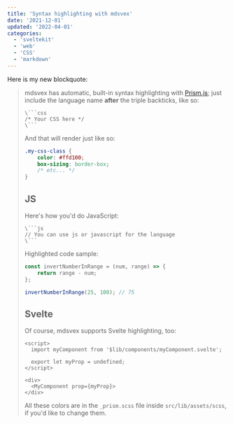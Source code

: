 ```yaml
---
title: 'Syntax highlighting with mdsvex'
date: '2021-12-01'
updated: '2022-04-01'
categories:
  - 'sveltekit'
  - 'web'
  - 'CSS'
  - 'markdown'
---
```


<script>
  import Accordion from '$lib/components/Accordion.svelte';
  import Blockquote from '$lib/components/Blockquote.svelte';
</script>



Here is my new blockquote:
<Blockquote 
text = "Absolutely positioned elements are placed relative to their <b>containing block</b>. The
default containing block is the <code>html</code> element, but will be overridden by certain
ancestor elements. The main scenario that will create a new containing block is if the
element has a <code>position</code> other than the default (<code>static</code>). There are other scenarios,
but they are much more rare (for example, if a transform is specified)."
author="Amelia Wattenberger"
source="Fullstack D3"/>

mdsvex has automatic, built-in syntax highlighting with [Prism.js](https://prismjs.com/); just include the language name **after** the triple backticks, like so:

<Accordion summary="Show me the code">

````
\```css
/* Your CSS here */
\```
````

</Accordion>

And that will render just like so:

```css
.my-css-class {
	color: #ffd100;
	box-sizing: border-box;
	/* etc... */
}
```


## JS

Here's how you'd do JavaScript:

````
\```js
// You can use js or javascript for the language
\```
````

Highlighted code sample:

```js
const invertNumberInRange = (num, range) => {
	return range - num;
};

invertNumberInRange(25, 100); // 75
```

## Svelte

Of course, mdsvex supports Svelte highlighting, too:

<Accordion>

```svelte
<script>
  import myComponent from '$lib/components/myComponent.svelte';

  export let myProp = undefined;
</script>

<div>
  <MyComponent prop={myProp}>
</div>
```

</Accordion>

All these colors are in the `_prism.scss` file inside `src/lib/assets/scss`, if you'd like to change them.

